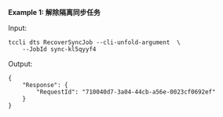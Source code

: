 **Example 1: 解除隔离同步任务**



Input: 

```
tccli dts RecoverSyncJob --cli-unfold-argument  \
    --JobId sync-kl5qyyf4
```

Output: 
```
{
    "Response": {
        "RequestId": "710040d7-3a04-44cb-a56e-0023cf0692ef"
    }
}
```

